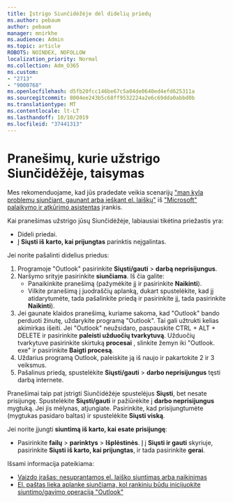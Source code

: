 ```yaml
---
title: Įstrigo Siunčidėžėje dėl didelių priedų
ms.author: pebaum
author: pebaum
manager: mnirkhe
ms.audience: Admin
ms.topic: article
ROBOTS: NOINDEX, NOFOLLOW
localization_priority: Normal
ms.collection: Adm_O365
ms.custom:
- "2713"
- "9000768"
ms.openlocfilehash: d5fb20fcc146be67c5a04de0640ed4efd625311a
ms.sourcegitcommit: 8004ee243b5c68ff9532224a2e6c69dda0abbd0b
ms.translationtype: MT
ms.contentlocale: lt-LT
ms.lasthandoff: 10/10/2019
ms.locfileid: "37441313"
---
```

# <a name="fix-messages-that-are-stuck-in-the-outbox"></a>Pranešimų, kurie užstrigo Siunčidėžėje, taisymas

Mes rekomenduojame, kad jūs pradedate veikia scenarijų ["man kyla problemų siunčiant, gaunant arba ieškant el. laiškų"](https://aka.ms/SaRA-OutlookSendReceive) iš ["Microsoft" palaikymo ir atkūrimo asistentas](https://diagnostics.office.com/#/) įrankis.

Kai pranešimas užstrigo jūsų Siunčidėžėje, labiausiai tikėtina priežastis yra:
- Dideli priedai.
- Į **Siųsti iš karto, kai prijungtas** parinktis neįgalintas.

Jei norite pašalinti didelius priedus: 

1. Programoje "Outlook" pasirinkite **Siųsti/gauti** > **darbą neprisijungus**. 
2. Naršymo srityje pasirinkite **siunčiama**. Iš čia galite: 
    - Panaikinkite pranešimą (pažymėkite jį ir pasirinkite **Naikinti**).
    - Vilkite pranešimą į juodraščių aplanką, dukart spustelėkite, kad jį atidarytumėte, tada pašalinkite priedą ir pasirinkite jį, tada pasirinkite **Naikinti**).
3. Jei gaunate klaidos pranešimą, kuriame sakoma, kad "Outlook" bando perduoti žinutę, uždarykite programą "Outlook". Tai gali užtrukti kelias akimirkas išeiti. Jei "Outlook" neužsidaro, paspauskite CTRL + ALT + DELETE ir pasirinkite **paleisti užduočių tvarkytuvą**. Užduočių tvarkytuve pasirinkite skirtuką **procesai** , slinkite žemyn iki "Outlook. exe" ir pasirinkite **Baigti procesą**.
4. Uždarius programą Outlook, paleiskite ją iš naujo ir pakartokite 2 ir 3 veiksmus. 
5. Pašalinus priedą, spustelėkite **Siųsti/gauti** > **darbo neprisijungus** tęsti darbą internete. 

Pranešimai taip pat įstrigti Siunčidėžėje spustelėjus **Siųsti**, bet nesate prisijungę. Spustelėkite **Siųsti/gauti** ir pažiūrėkite į **darbo neprisijungus** mygtuką. Jei jis mėlynas, atjungiate. Pasirinkite, kad prisijungtumėte (mygtukas pasidaro baltas) ir spustelėkite **Siųsti viską**.
 
Jei norite įjungti **siuntimą iš karto, kai esate prisijungę**:
 
- Pasirinkite **failų** > **parinktys** >  **Išplėstinės**.
Į į **Siųsti ir gauti** skyriuje, pasirinkite **Siųsti iš karto, kai prijungtas**, ir tada pasirinkite **gerai**.
 
Išsami informacija pateikiama:
- [Vaizdo įrašas: nesuprantamos el. laiško siuntimas arba naikinimas](https://support.office.com/article/Video-Send-or-delete-an-email-stuck-in-your-outbox-26d5d34a-4e5f-444a-a9e8-44db04a94dec) 
- [El. paštas lieka aplanke siunčiama, kol rankiniu būdu inicijuokite siuntimo/gavimo operaciją "Outlook"](https://support.microsoft.com/help/2797572/email-stays-in-the-outbox-folder-until-you-manually-initiate-a-send-re)
